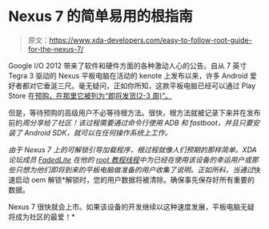 # Nexus 7 的简单易用的根指南

> 原文：<https://www.xda-developers.com/easy-to-follow-root-guide-for-the-nexus-7/>

Google I/O 2012 带来了软件和硬件方面的各种激动人心的公告。自从 7 英寸 Tegra 3 驱动的 Nexus 平板电脑在活动的 kenote 上发布以来，许多 Android 爱好者都对它垂涎三尺。毫无疑问，正如你所知，这款平板电脑已经可以通过 Play Store 在[预购，在那里它被列为“即将发货(2-3 周)”。](https://play.google.com/store/devices/details?id=nexus_7_8gb&feature=home-cip-3#?t=W251bGwsMSwyLDcwMCwiZGV2aWNlLW5leHVzXzdfOGdiIl0.)

但是，等待预购的高级用户不必等待根方法。很快，根方法就被记录下来并在发布前的*周分享给了社区！该过程需要通过命令行使用 ADB 和 fastboot，并且只要安装了 Android SDK，就可以在任何操作系统上工作。*

 *由于 Nexus 7 上的可解锁引导加载程序，根过程就像人们预期的那样简单。XDA 论坛成员 [FadedLite](http://forum.xda-developers.com/member.php?u=2734774) 在他的 [root 教程线程](http://forum.xda-developers.com/showthread.php?t=1741395)中为已经在使用该设备的幸运用户或那些只想为他们即将到来的平板电脑做准备的用户收集了说明。正如所料，当通过*快速启动 oem 解锁*解锁时，您的用户数据将被清除。确保事先保存好所有重要的数据。

Nexus 7 很快就会上市。如果该设备的开发继续以这种速度发展，平板电脑无疑将成为社区的最爱！*